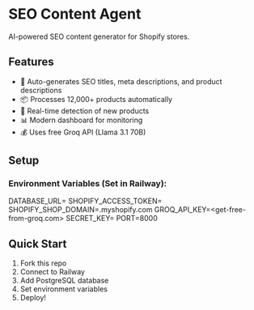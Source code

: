 # SEO Content Agent

AI-powered SEO content generator for Shopify stores.

## Features
- 🤖 Auto-generates SEO titles, meta descriptions, and product descriptions
- 📦 Processes 12,000+ products automatically
- 🔄 Real-time detection of new products
- 📊 Modern dashboard for monitoring
- 💰 Uses free Groq API (Llama 3.1 70B)

## Setup

### Environment Variables (Set in Railway):
DATABASE_URL=<auto-provided-by-railway>
SHOPIFY_ACCESS_TOKEN=<your-token>
SHOPIFY_SHOP_DOMAIN=<your-store>.myshopify.com
GROQ_API_KEY=<get-free-from-groq.com>
SECRET_KEY=<generate-random-string>
PORT=8000




## Quick Start
1. Fork this repo
2. Connect to Railway
3. Add PostgreSQL database
4. Set environment variables
5. Deploy!

